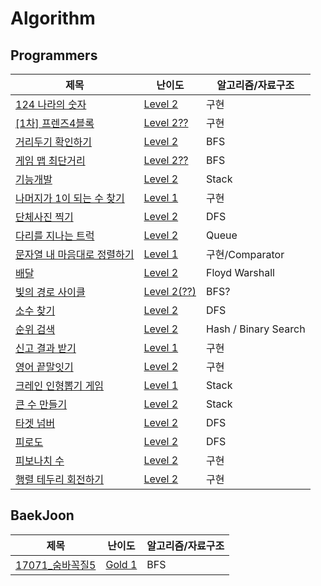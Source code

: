 # Algorithm

## Programmers
|제목|난이도|알고리즘/자료구조|
|------|---|---|
|[124 나라의 숫자](https://github.com/ToasT1ng/Algorithm/blob/main/programmers/124%20%EB%82%98%EB%9D%BC%EC%9D%98%20%EC%88%AB%EC%9E%90.java)|[Level 2](https://programmers.co.kr/learn/courses/30/lessons/12899)|구현|
|[[1차] 프렌즈4블록](https://github.com/ToasT1ng/Algorithm/blob/main/programmers/%5B1%EC%B0%A8%5D%20%ED%94%84%EB%A0%8C%EC%A6%884%EB%B8%94%EB%A1%9D.java)|[Level 2??](https://programmers.co.kr/learn/courses/30/lessons/17679)|구현|
|[거리두기 확인하기](https://github.com/ToasT1ng/Algorithm/blob/main/programmers/%EA%B1%B0%EB%A6%AC%EB%91%90%EA%B8%B0%20%ED%99%95%EC%9D%B8%ED%95%98%EA%B8%B0(bfs).java)|[Level 2](https://programmers.co.kr/learn/courses/30/lessons/81302)|BFS|
|[게임 맵 최단거리](https://github.com/ToasT1ng/Algorithm/blob/main/programmers/%EA%B2%8C%EC%9E%84%20%EB%A7%B5%20%EC%B5%9C%EB%8B%A8%EA%B1%B0%EB%A6%AC(*).java)|[Level 2??](https://programmers.co.kr/learn/courses/30/lessons/1844)|BFS|
|[기능개발](https://github.com/ToasT1ng/Algorithm/blob/main/programmers/%EA%B8%B0%EB%8A%A5%EA%B0%9C%EB%B0%9C.java)|[Level 2](https://programmers.co.kr/learn/courses/30/lessons/42586)|Stack|
|[나머지가 1이 되는 수 찾기](https://github.com/ToasT1ng/Algorithm/blob/main/programmers/%EB%82%98%EB%A8%B8%EC%A7%80%EA%B0%80%201%EC%9D%B4%20%EB%90%98%EB%8A%94%20%EC%88%98%20%EC%B0%BE%EA%B8%B0.java)|[Level 1](https://programmers.co.kr/learn/courses/30/lessons/87389)|구현|
|[단체사진 찍기](https://github.com/ToasT1ng/Algorithm/blob/main/programmers/%EB%8B%A8%EC%B2%B4%EC%82%AC%EC%A7%84%20%EC%B0%8D%EA%B8%B0.java)|[Level 2](https://programmers.co.kr/learn/courses/30/lessons/1835)|DFS|
|[다리를 지나는 트럭](https://github.com/ToasT1ng/Algorithm/blob/main/programmers/%EB%8B%A4%EB%A6%AC%EB%A5%BC%20%EC%A7%80%EB%82%98%EB%8A%94%20%ED%8A%B8%EB%9F%AD.java)|[Level 2](https://programmers.co.kr/learn/courses/30/lessons/42583)|Queue|
|[문자열 내 마음대로 정렬하기](https://github.com/ToasT1ng/Algorithm/blob/main/programmers/%EB%AC%B8%EC%9E%90%EC%97%B4%20%EB%82%B4%20%EB%A7%88%EC%9D%8C%EB%8C%80%EB%A1%9C%20%EC%A0%95%EB%A0%AC%ED%95%98%EA%B8%B0.java)|[Level 1](https://programmers.co.kr/learn/courses/30/lessons/12915)|구현/Comparator|
|[배달](https://github.com/ToasT1ng/Algorithm/blob/main/programmers/%EB%B0%B0%EB%8B%AC.java)|[Level 2](https://programmers.co.kr/learn/courses/30/lessons/12978)|Floyd Warshall|
|[빛의 경로 사이클](https://github.com/ToasT1ng/Algorithm/blob/main/programmers/%EB%B9%9B%EC%9D%98%20%EA%B2%BD%EB%A1%9C%20%EC%82%AC%EC%9D%B4%ED%81%B4(*).java)|[Level 2(??)](https://programmers.co.kr/learn/courses/30/lessons/86052)|BFS?|
|[소수 찾기](https://github.com/ToasT1ng/Algorithm/blob/main/programmers/%EC%86%8C%EC%88%98%20%EC%B0%BE%EA%B8%B0.java)|[Level 2](https://programmers.co.kr/learn/courses/30/lessons/42839)|DFS|
|[순위 검색](https://github.com/ToasT1ng/Algorithm/blob/main/programmers/%EC%88%9C%EC%9C%84%20%EA%B2%80%EC%83%89.java)|[Level 2](https://programmers.co.kr/learn/courses/30/lessons/72412)|Hash / Binary Search|
|[신고 결과 받기](https://github.com/ToasT1ng/Algorithm/blob/main/programmers/%EC%8B%A0%EA%B3%A0%20%EA%B2%B0%EA%B3%BC%20%EB%B0%9B%EA%B8%B0.java)|[Level 1](https://school.programmers.co.kr/learn/courses/30/lessons/92334)|구현|
|[영어 끝말잇기](https://github.com/ToasT1ng/Algorithm/blob/main/programmers/%EC%98%81%EC%96%B4%20%EB%81%9D%EB%A7%90%EC%9E%87%EA%B8%B0.java)|[Level 2](https://programmers.co.kr/learn/courses/30/lessons/12981)|구현|
|[크레인 인형뽑기 게임](https://github.com/ToasT1ng/Algorithm/blob/main/programmers/%ED%81%AC%EB%A0%88%EC%9D%B8%20%EC%9D%B8%ED%98%95%EB%BD%91%EA%B8%B0%20%EA%B2%8C%EC%9E%84.java)|[Level 1](https://programmers.co.kr/learn/courses/30/lessons/64061)|Stack|
|[큰 수 만들기](https://github.com/ToasT1ng/Algorithm/blob/main/programmers/%ED%81%B0%20%EC%88%98%20%EB%A7%8C%EB%93%A4%EA%B8%B0(*).java)|[Level 2](https://programmers.co.kr/learn/courses/30/lessons/42883)|Stack|
|[타겟 넘버](https://github.com/ToasT1ng/Algorithm/blob/main/programmers/%ED%83%80%EA%B2%9F%20%EB%84%98%EB%B2%84.java)|[Level 2](https://programmers.co.kr/learn/courses/30/lessons/43165)|DFS|
|[피로도](https://github.com/ToasT1ng/Algorithm/blob/main/programmers/%ED%94%BC%EB%A1%9C%EB%8F%84.java)|[Level 2](https://programmers.co.kr/learn/courses/30/lessons/87946)|DFS|
|[피보나치 수](https://github.com/ToasT1ng/Algorithm/blob/main/programmers/%ED%94%BC%EB%B3%B4%EB%82%98%EC%B9%98%20%EC%88%98.java)|[Level 2](https://programmers.co.kr/learn/courses/30/lessons/12945)|구현|
|[행렬 테두리 회전하기](https://github.com/ToasT1ng/Algorithm/blob/main/programmers/%ED%96%89%EB%A0%AC%20%ED%85%8C%EB%91%90%EB%A6%AC%20%ED%9A%8C%EC%A0%84%ED%95%98%EA%B8%B0.java)|[Level 2](https://programmers.co.kr/learn/courses/30/lessons/77485)|구현|



## BaekJoon
|제목|난이도|알고리즘/자료구조|
|------|---|---|
|[17071_숨바꼭질5](https://github.com/ToasT1ng/Algorithm/blob/main/baekjoon/17071_%EC%88%A8%EB%B0%94%EA%BC%AD%EC%A7%885.java)|[Gold 1](https://www.acmicpc.net/problem/17071)|BFS|
